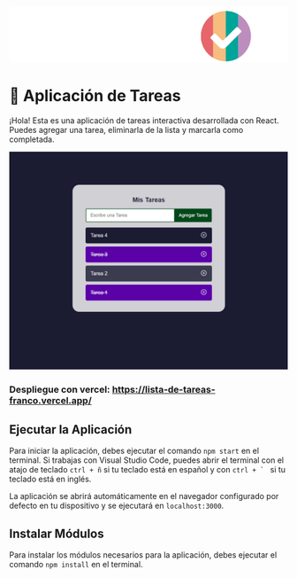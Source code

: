 <p align='center'>
  <img width="550" src="src/imagenes/todoList.png" alt="todoList"/>
<p/>

# 📌 Aplicación de Tareas 
¡Hola! Esta es una aplicación de tareas interactiva desarrollada con React. Puedes agregar una tarea, eliminarla de la lista y marcarla como completada.

<p align="center">
  <img width="700" src="src/imagenes/todoList-screen3.png" alt="todoList"/>
</p>

### Despliegue con vercel: <https://lista-de-tareas-franco.vercel.app/>

## Ejecutar la Aplicación
Para iniciar la aplicación, debes ejecutar el comando `npm start` en el terminal. Si trabajas con Visual Studio Code, puedes abrir el terminal con el atajo de teclado `ctrl + ñ` si tu teclado está en español y con ``ctrl + ` `` si tu teclado está en inglés.

La aplicación se abrirá automáticamente en el navegador configurado por defecto en tu dispositivo y se ejecutará en `localhost:3000`.

## Instalar Módulos
Para instalar los módulos necesarios para la aplicación, debes ejecutar el comando `npm install` en el terminal.